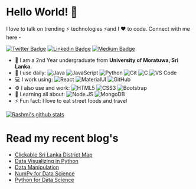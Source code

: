 # Hello World! 👋

I love to talk on trending ⚡ technologies ⚡and I ❤️ to code. Connect with me here -

[![Twitter Badge](https://img.shields.io/badge/-RDuleesha-blue?style=plastic&logo=Twitter&logoColor=white&link=https://twitter.com/RDuleesha/)](https://twitter.com/RDuleesha/)
[![Linkedin Badge](https://img.shields.io/badge/-rashmi-blue?style=plastic&logo=Linkedin&logoColor=white&link=https://www.linkedin.com/in/rashmi-duleesha-92997b197)](https://www.linkedin.com/in/rashmi-duleesha-92997b197/)
[![Medium Badge](https://img.shields.io/badge/-@rashmildp-black?style=plastic&labelColor=000000&logo=Medium&link=https://medium.com/@rashmildp)](https://medium.com/@rashmildp)

- 🏢 I am a 2nd Year undergraduate from **University of Moratuwa, Sri Lanka.**
- 🚀 I use daily:
  ![Java](https://img.shields.io/badge/-java-3f4441?style=plastic&logo=java)
  ![JavaScript](https://img.shields.io/badge/-JavaScript-black?style=plastic&logo=javascript)
  ![Python](https://img.shields.io/badge/-Python-8fcfd1?style=plastic&logo=Python)
  ![Git](https://img.shields.io/badge/-Git-black?style=plastic&logo=git)
   ![C](https://img.shields.io/badge/-C-3f4441?style=plastic&logo=C)
  ![VS Code](https://img.shields.io/badge/-VS%20Code-007ACC?style=plastic&logo=visual-studio-code)
- 💻 I work using:
  ![React](https://img.shields.io/badge/-React-3b2e5a?style=plastic&logo=react)
  ![MaterialUI](https://img.shields.io/badge/-MatrialUI-0081CB?style=plastic&logo=material-UI)
  ![GitHub](https://img.shields.io/badge/-GitHub-181717?style=plastic&logo=github)
- ⚙️ I also use and work: ![HTML5](https://img.shields.io/badge/-HTML5-E34F26?style=plastic&logo=html5&logoColor=white)
  ![CSS3](https://img.shields.io/badge/-CSS3-1572B6?style=plastic&logo=css3)
  ![Bootstrap](https://img.shields.io/badge/-Bootstrap-563D7C?style=plastic&logo=bootstrap)
- 🌱 Learning all about:
  ![Node.JS](https://img.shields.io/badge/-Node.JS-black?style=plastic&logo=Node.js)
  ![MongoDB](https://img.shields.io/badge/-MongoDB-black?style=plastic&logo=mongodb)
- ⚡️ Fun fact: I love to eat street foods and travel

[![Rashmi's github stats](https://github-readme-stats.vercel.app/api?username=rashmildp&theme=dark&show_icons=true)](https://github.com/rashmildp)


# Read my recent blog's

- [Clickable Sri Lanka District Map](https://medium.com/linkit-intecs/clickable-sri-lanka-district-map-8d966fc3a135)
- [Data Visualizing in Python](https://medium.com/linkit-intecs/data-visualizing-in-python-249016feac11)
- [Data Manipulation](https://medium.com/linkit-intecs/data-manipulation-745fa0fac48a)
- [NumPy for Data Science](https://medium.com/linkit-intecs/numpy-for-data-science-3d3a29208e34)
- [Python for Data Science](https://medium.com/linkit-intecs/python-for-data-science-b2a9340f3d01)
